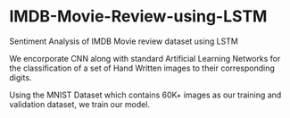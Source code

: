 # IMDB-Movie-Review-using-LSTM
Sentiment Analysis of IMDB Movie review dataset using LSTM

We encorporate CNN along with standard Artificial Learning Networks for the classification of a set of Hand Written images to their corresponding digits.

Using the MNIST Dataset which contains 60K+ images as our training and validation dataset, we train our model.
